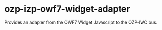ozp-izp-owf7-widget-adapter
===========================

Provides an adapter from the OWF7 Widget Javascript to the OZP-IWC bus.
